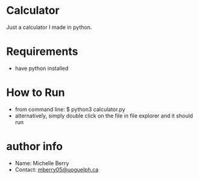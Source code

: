 # Calculator
Just a calculator I made in python.

# Requirements
- have python installed

# How to Run 
- from command line: $ python3 calculator.py
- alternatively, simply double click on the file in file explorer and it should run 

# author info
- Name: Michelle Berry
- Contact: mberry05@uoguelph.ca
